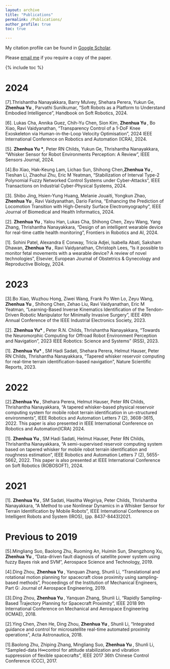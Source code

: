 ```yaml
---
layout: archive
title: "Publications"
permalink: /Publications/
author_profile: true
toc: true

---
```

My citation profile can be found in [Google Scholar](https://scholar.google.co.uk/citations?hl=en&user=2qygvtQAAAAJ&view_op=list_works&sortby=pubdate).

Please [email me](mailto:zhenhua.yu@abdn.ac.uk) if you require a copy of the paper.

<!-- <sup>*</sup> denotes corresponding author. -->

{% include toc %}

<!-- # Preprint -->

# 2024
[7].Thrishantha Nanayakkara, Barry Mulvey, Shehara Perera, Yukun Ge,  <strong>Zhenhua Yu </strong>, Parvathi Sunilkumar, “Soft Robots as a Platform to Understand Embodied Intelligence”, Handbook on Soft Robotics, 2024.

[6]. Lukas Cha, Annika Guez, Chih-Yu Chen, Sion Kim, <strong>Zhenhua Yu </strong>, Bo Xiao, Ravi Vaidyanathan, “Transparency Control of a 1-DoF Knee Exoskeleton via Human-in-the-Loop Velocity Optimisation”, 2024 IEEE International Conference on Robotics and Automation (ICRA), 2024.

[5]. <strong>Zhenhua Yu *</strong>, Peter RN Childs, Yukun Ge, Thrishantha Nanayakkara, “Whisker Sensor for Robot Environments Perception: A Review”, IEEE Sensors Journal, 2024.

[4].Bo Xiao, Hak-Keung Lam, Lichao Sun, Shihong Chen,<strong>Zhenhua Yu </strong>, Tieshan Li, Zhaohui Zhu, Eric M Yeatman, “Stabilization of Interval Type-2 Polynomial Fuzzy Networked Control Systems under Cyber-Attacks”, IEEE Transactions on Industrial Cyber-Physical Systems, 2024.

[3]. Shibo Jing, Hsien-Yung Huang, Melanie Jouaiti, Yongkun Zhao, <strong>Zhenhua Yu </strong>, Ravi Vaidyanathan, Dario Farina, “Enhancing the Prediction of Locomotion Transition with High-Density Surface Electromyography”, IEEE Journal of Biomedical and Health Informatics, 2024.
  
[2]. <strong>Zhenhua Yu </strong>, Yalou Han, Lukas Cha, Shihong Chen, Zeyu Wang, Yang Zhang, Thrishantha Nanayakkara, “Design of an intelligent wearable device for real-time cattle health monitoring”, Frontiers in Robotics and AI, 2024.

[1]. Sohini Patel, Alexandra E Conway, Tricia Adjei, Isabella Abati, Saksham Dhawan, <strong>Zhenhua Yu </strong>, Ravi Vaidyanathan, Christoph Lees, “Is it possible to monitor fetal movements with a wearable device? A review of novel technologies”, Elsevier, European Journal of Obstetrics & Gynecology and Reproductive Biology, 2024.
# 2023
[3].Bo Xiao, Wuzhou Hong, Ziwei Wang, Frank Po Wen Lo, Zeyu Wang, <strong>Zhenhua Yu </strong>, Shihong Chen, Zehao Liu, Ravi Vaidyanathan, Eric M Yeatman, “Learning-Based Inverse Kinematics Identification of the Tendon-Driven Robotic Manipulator for Minimally Invasive Surgery”, IEEE 49th Annual Conference of the IEEE Industrial Electronics Society, 2023.

[2]. <strong>Zhenhua Yu* </strong>, Peter R.N. Childs, Thrishantha Nanayakkara, “Towards the Neuromorphic Computing for Offroad Robot Environment Perception and Navigation”, 2023 IEEE Robotics: Science and Systems” (RSS), 2023.

[1]. <strong>Zhenhua Yu* </strong>, SM Hadi Sadati, Shehara Perera, Helmut Hauser, Peter RN Childs, Thrishantha Nanayakkara, “Tapered whisker reservoir computing for real-time terrain identification-based navigation”, Nature Scientific Reports, 2023.

# 2022

[2].<strong>Zhenhua Yu </strong>, Shehara Perera, Helmut Hauser, Peter RN Childs, Thrishantha Nanayakkara, “A tapered whisker-based physical reservoir computing system for mobile robot terrain identification in un-structured environments”, IEEE Robotics and Automation Letters 7 (2), 3608-3615, 2022. 
This paper is also presented in IEEE International Conference on Robotics and Automation(ICRA) 2024.

[1]. <strong>Zhenhua Yu </strong>, SM Hadi Sadati, Helmut Hauser, Peter RN Childs, Thrishantha Nanayakkara, “A semi-supervised reservoir computing system based on tapered whisker for mobile robot terrain identification and roughness estimation”, IEEE Robotics and Automation Letters 7 (2), 5655-5662, 2022. 
This paper is also presented at IEEE International Conference on Soft Robotics (ROBOSOFT), 2024.

# 2021
[1]. <strong>Zhenhua Yu </strong>, SM Sadati, Hasitha Wegiriya, Peter Childs, Thrishantha Nanayakkara, “A Method to use Nonlinear Dynamics in a Whisker Sensor for Terrain Identification by Mobile Robots”, IEEE International Conference on Intelligent Robots and System (IROS), (pp. 8437-8443)2021. 

# Previous to 2019
[5].Mingliang Suo, Baolong Zhu, Ruoming An, Huimin Sun, Shengzhong Xu, <strong>Zhenhua Yu </strong>, “Data-driven fault diagnosis of satellite power system using fuzzy Bayes risk and SVM”, Aerospace Science and Technology, 2019.

[4].Ding Zhou, <strong>Zhenhua Yu </strong>, Yanquan Zhang, Shunli Li, “Translational and rotational motion planning for spacecraft close proximity using sampling-based methods”, Proceedings of the Institution of Mechanical Engineers, Part G: Journal of Aerospace Engineering, 2019.

[3].Ding Zhou, <strong>Zhenhua Yu </strong>, Yanquan Zhang, Shunli Li, “Rapidly Sampling-Based Trajectory Planning for Spacecraft Proximity”, IEEE 2018 9th International Conference on Mechanical and Aerospace Engineering (ICMAE), 2018.

[2].Ying Chen, Zhen He, Ding Zhou, <strong>Zhenhua Yu </strong>, Shunli Li, “Integrated guidance and control for microsatellite real-time automated proximity operations”, Acta Astronautica, 2018.

[1].Baolong Zhu, Zhiping Zhang, Mingliang Suo,  <strong>Zhenhua Yu </strong>, Shunli Li, “Sampled-data H∞control for attitude stabilization and vibration suppression of flexible spacecrafts”, IEEE 2017 36th Chinese Control Conference (CCC), 2017.
